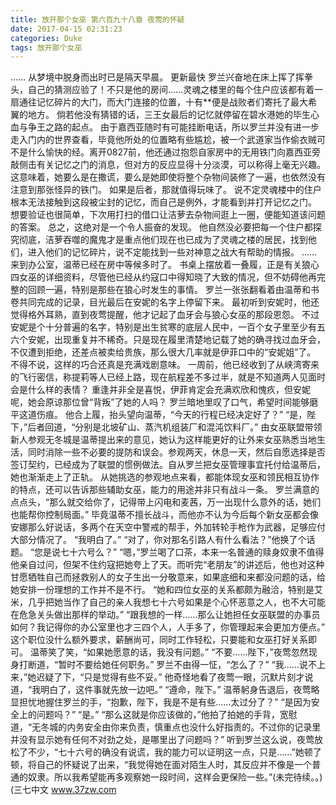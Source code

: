 ```yaml
---
title: 放开那个女巫 第六百九十八章 夜莺的怀疑
date: 2017-04-15 02:31:23
categories: Duke
tags: 放开那个女巫
---
```


……
从梦境中脱身而出时已是隔天早晨。 更新最快
罗兰兴奋地在床上挥了挥拳头，自己的猜测应验了！不只是他的房间……灵魂之楼里的每个住户应该都有着一扇通往记忆碎片的大门，而大门连接的位置，十有**便是战败者们寄托了最大希翼的地方。
倘若他没有猜错的话，三王女最后的记忆就停留在碧水港她的毕生心血与争王之路的起点。
由于嘉西亚随时有可能挂断电话，所以罗兰并没有进一步走入门内的世界查看，毕竟他所处的位置略有些尴尬，被一个武道家当作偷衣贼可不是什么愉快的经。离开0827前，他还通过抱怨自家房中的无用铁门向嘉西亚旁敲侧击有关记忆之门的消息，但对方的反应显得十分淡漠，可以称得上毫无兴趣。
这意味着，她要么是在撒谎，要么是她即使将整个杂物间装修了一遍，也依然没有注意到那张怪异的铁门。
如果是后者，那就值得玩味了。
说不定灵魂楼中的住户根本无法接触到这段被尘封的记忆，而自己是例外，才能看到并打开记忆之门。
想要验证也很简单，下次用打扫的借口让洁萝去杂物间逛上一圈，便能知道该问题的答案。
总之，这绝对是一个令人振奋的发现。
他自然没必要把每一个住户都探究彻底，洁萝吞噬的魔鬼才是重点他们现在也已成为了灵魂之楼的居民，找到他们，进入他们的记忆碎片，说不定能找到一些对神意之战大有帮助的情报。
……
来到办公室，温蒂已经在房中等候多时了。
书桌上摆放着一叠履，正是有关狼心四女巫的详细资料，尽管他已经从约寇口中得知晓了大致的情况，但不妨碍他再完整的回顾一遍，特别是那些在狼心时发生的事情。
罗兰一张张翻看着由温蒂和书卷共同完成的记录，目光最后在安妮的名字上停留下来。
最初听到安妮时，他还觉得格外耳熟，直到夜莺提醒，他才记起了血牙会与狼心女巫的那段恩怨。
不过安妮是个十分普遍的名字，特别是出生贫寒的底层人民中，一百个女子里至少有五六个安妮，出现重复并不稀奇。只是现在履里清楚地记载了她的确寻找过血牙会，不仅遭到拒绝，还差点被卖给贵族，那么很大几率就是伊菲口中的“安妮姐”了。
不得不说，这样的巧合还真是充满戏剧意味。
一周前，他已经收到了从峡湾寄来的飞行密信，称提莉等人已经上路，现在航程差不多过半，就是不知道两人见面时会是什么样的表情？
重逢并非全是喜悦，伊菲肯定会充满欢欣和愧疚，但安妮呢，她会原谅那位曾“背叛”了她的人吗？
罗兰暗地里叹了口气，希望时间能够磨平这道伤痕。
他合上履，抬头望向温蒂，“今天的行程已经决定好了？”
“是，陛下，”后者回道，“分别是北坡矿山、蒸汽机组装厂和混沌饮料厂。”
由女巫联盟带领新人参观无冬城是温蒂提出来的意见，她认为这样能更好的让外来女巫熟悉当地生活，同时消除一些不必要的提防和误会。参观两天，休息一天，然后自愿选择是否签订契约，已经成为了联盟的惯例做法。自从罗兰把女巫管理事宜托付给温蒂后，她也渐渐走上了正轨。
从她挑选的参观地点来看，都能体现女巫和领民相互协作的特点，还可以告诉那些辅助女巫，能力的用途并非只有战斗一条。
罗兰满意的点点头，“那么就交给你了，记得带上闪电和麦茜，万一出现什么意外的话，她们也能帮你控制局面。”
毕竟温蒂不擅长战斗，而他亦不认为今后每个新女巫都会像安娜那么好说话，多两个在天空中警戒的帮手，外加转轮手枪作为武器，足够应付大部分情况了。
“我明白了。”
“对了，你对那名引路人有什么看法？”他换了个话题。
“您是说七十六号么？”
“嗯，”罗兰喝了口茶，本来一名普通的赎身奴隶不值得他亲自过问，但架不住约寇把她夸上了天。而听完“老朋友”的讲述后，他也对这种甘愿牺牲自己而拯救别人的女子生出一分敬意来，如果底细和来都没问题的话，给她安排一份理想的工作并不是不行。
“她和四位女巫的关系都颇为融洽，特别是艾米，几乎把她当作了自己的亲人我想七十六号如果是个心怀恶意之人，也不大可能在危急关头做出那样的举动。”
“跟我想的一样……那么让她担任女巫联盟的办事员如何？我记得你的办公室里也才三四个人，人手多了，你管理起来会更加方便点。”
这个职位没什么额外要求，薪酬尚可，同时工作轻松，只要能和女巫打好关系即可。
温蒂笑了笑，“如果她愿意的话，我没有问题。”
“不要……陛下，”夜莺忽然现身打断道，“暂时不要给她任何职务。”
罗兰不由得一怔，“怎么了？”
“我……说不上来，”她迟疑了下，“只是觉得有些不妥。”
他奇怪地看了夜莺一眼，沉默片刻才说道，“我明白了，这件事就先放一边吧。”
“遵命，陛下。”
温蒂躬身告退后，夜莺略显担忧地握住罗兰的手，“抱歉，陛下，我是不是有些……太过分了？”
“是因为安全上的问题吗？”
“是。”
“那么这就是你应该做的，”他拍了拍她的手背，宽慰道，“无冬城的内务安全由你来负责，慎重点也没什么好指责的。不过你的记录里并没有显示她有任何不对劲之处，是哪里出了问题吗？”
听到罗兰这么说，夜莺放松了不少，“七十六号的确没有说谎，我的能力可以证明这一点，只是……”她顿了顿，将自己的怀疑说了出来，“我觉得她在面对陌生人时，其反应并不像是一个普通的奴隶。所以我希望能再多观察她一段时间，这样会更保险一些。”(未完待续。。)
(三七中文 www.37zw.com
